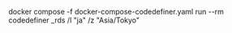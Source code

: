 docker compose -f docker-compose-codedefiner.yaml run --rm codedefiner \_rds /l "ja" /z "Asia/Tokyo"
